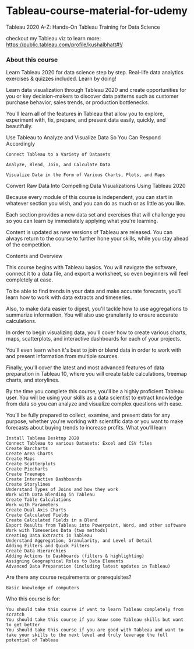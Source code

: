 # Tableau-course-material-for-udemy
Tableau 2020 A-Z: Hands-On Tableau Training for Data Science

checkout my Tableau viz to learn more:
https://public.tableau.com/profile/kushalbhatt#!/

### About this course

Learn Tableau 2020 for data science step by step. Real-life data analytics exercises & quizzes included. Learn by doing!

Learn data visualization through Tableau 2020 and create opportunities for you or key decision-makers to discover data patterns such as customer purchase behavior, sales trends, or production bottlenecks.

You'll learn all of the features in Tableau that allow you to explore, experiment with, fix, prepare, and present data easily, quickly, and beautifully.

Use Tableau to Analyze and Visualize Data So You Can Respond Accordingly

    Connect Tableau to a Variety of Datasets

    Analyze, Blend, Join, and Calculate Data

    Visualize Data in the Form of Various Charts, Plots, and Maps

Convert Raw Data Into Compelling Data Visualizations Using Tableau 2020

Because every module of this course is independent, you can start in whatever section you wish, and you can do as much or as little as you like.

Each section provides a new data set and exercises that will challenge you so you can learn by immediately applying what you're learning.

Content is updated as new versions of Tableau are released. You can always return to the course to further hone your skills, while you stay ahead of the competition.

Contents and Overview

This course begins with Tableau basics. You will navigate the software, connect it to a data file, and export a worksheet, so even beginners will feel completely at ease.

To be able to find trends in your data and make accurate forecasts, you'll learn how to work with data extracts and timeseries.

Also, to make data easier to digest, you'll tackle how to use aggregations to summarize information. You will also use granularity to ensure accurate calculations.

In order to begin visualizing data, you'll cover how to create various charts, maps, scatterplots, and interactive dashboards for each of your projects.

You'll even learn when it's best to join or blend data in order to work with and present information from multiple sources.

Finally, you'll cover the latest and most advanced features of data preparation in Tableau 10, where you will create table calculations, treemap charts, and storylines.

By the time you complete this course, you'll be a highly proficient Tableau user. You will be using your skills as a data scientist to extract knowledge from data so you can analyze and visualize complex questions with ease.

You'll be fully prepared to collect, examine, and present data for any purpose, whether you're working with scientific data or you want to make forecasts about buying trends to increase profits.
What you’ll learn

    Install Tableau Desktop 2020
    Connect Tableau to various Datasets: Excel and CSV files
    Create Barcharts
    Create Area Charts
    Create Maps
    Create Scatterplots
    Create Piecharts
    Create Treemaps
    Create Interactive Dashboards
    Create Storylines
    Understand Types of Joins and how they work
    Work with Data Blending in Tableau
    Create Table Calculations
    Work with Parameters
    Create Dual Axis Charts
    Create Calculated Fields
    Create Calculated Fields in a Blend
    Export Results from Tableau into Powerpoint, Word, and other software
    Work with Timeseries Data (two methods)
    Creating Data Extracts in Tableau
    Understand Aggregation, Granularity, and Level of Detail
    Adding Filters and Quick Filters
    Create Data Hierarchies
    Adding Actions to Dashboards (filters & highlighting)
    Assigning Geographical Roles to Data Elements
    Advanced Data Preparation (including latest updates in Tableau)

Are there any course requirements or prerequisites?

    Basic knowledge of computers

Who this course is for:

    You should take this course if want to learn Tableau completely from scratch
    You should take this course if you know some Tableau skills but want to get better
    You should take this course if you are good with Tableau and want to take your skills to the next level and truly leverage the full potential of Tableau
